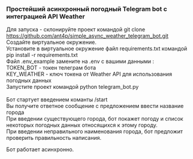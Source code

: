 ### Простейший асинхронный погодный Telegram bot с интеграцией API Weather  ###

Для запуска - склонируйте проект командой git clone https://github.com/ant4p/simple_async_weather_telegram_bot.git <br/>
Создайте виртуальное окружение.<br/>
Установите в виртуальное окружение файл requirements.txt командой pip install -r requirements.txt<br/>
Файл .env_example замените на .env c вашими данными :<br/>
TOKEN_BOT - токен телеграм бота<br/>
KEY_WEATHER - ключ токена от Weather API для использования погодных данных<br/>
Запустите проект командой python telegram_bot.py<br/>
<br/>
Бот стартует введением команты /start<br/>
Вы получите ответное сообщение с предложением ввести название города<br/>
При введении существующего города, бот покажет погоду и список некоторых погодных данных относящихся к этому городу.<br/>
При введении неправильного наименования города, бот предложит проверить правильность написания.<br/>

Бот работает асинхронно.<br/>
